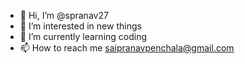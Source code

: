 - 👋 Hi, I’m @spranav27
- 👀 I’m interested in new things
- 🌱 I’m currently learning coding
- 📫 How to reach me saipranavpenchala@gmail.com


<!---
spranav27/spranav27 is a ✨ special ✨ repository because its `README.md` (this file) appears on your GitHub profile.
You can click the Preview link to take a look at your changes.
--->
